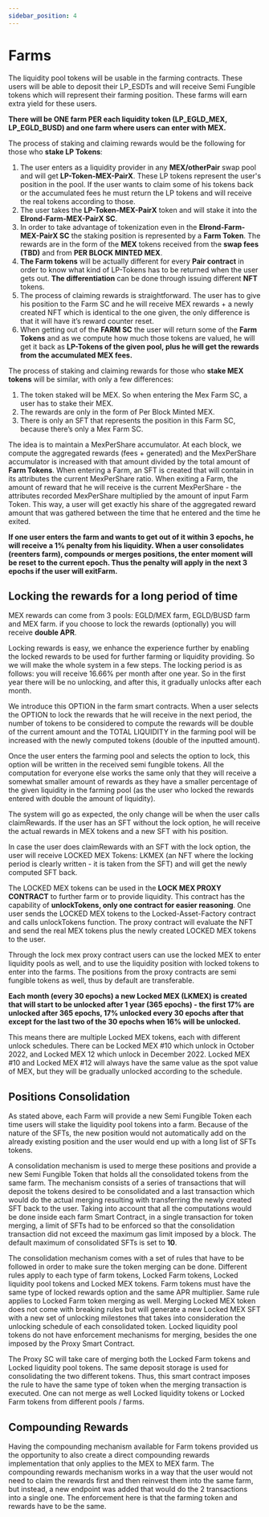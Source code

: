 ```yaml
---
sidebar_position: 4
---
```


# Farms

The liquidity pool tokens will be usable in the farming contracts. These users will be able to deposit their LP_ESDTs and will receive Semi Fungible tokens which will represent their farming position. These farms will earn extra yield for these users.

**There will be ONE farm PER each liquidity token (LP_EGLD_MEX, LP_EGLD_BUSD) and one farm where users can enter with MEX.**

The process of staking and claiming rewards would be the following for those who **stake LP Tokens**:

1. The user enters as a liquidity provider in any **MEX/otherPair** swap pool and will get **LP-Token-MEX-PairX**. These LP tokens represent the user's position in the pool. If the user wants to claim some of his tokens back or the accumulated fees he must return the LP tokens and will receive the real tokens according to those.
2. The user takes the **LP-Token-MEX-PairX** token and will stake it into the **Elrond-Farm-MEX-PairX SC**.
3. In order to take advantage of tokenization even in the **Elrond-Farm-MEX-PairX SC** the staking position is represented by a **Farm Token**. The rewards are in the form of the **MEX** tokens received from the **swap fees (TBD)** and from **PER BLOCK MINTED MEX**.
4. **The Farm tokens** will be actually different for every **Pair contract** in order to know what kind of LP-Tokens has to be returned when the user gets out. **The differentiation** can be done through issuing different **NFT** tokens.
5. The process of claiming rewards is straightforward. The user has to give his position to the Farm SC and he will receive MEX rewards + a newly created NFT which is identical to the one given, the only difference is that it will have it’s reward counter reset.
6. When getting out of the **FARM SC** the user will return some of the **Farm Tokens** and as we compute how much those tokens are valued, he will get it back as **LP-Tokens of the given pool, plus he will get the rewards from the accumulated MEX fees.**

The process of staking and claiming rewards for those who **stake MEX tokens** will be similar, with only a few differences:

1. The token staked will be MEX. So when entering the Mex Farm SC, a user has to stake their MEX.
2. The rewards are only in the form of Per Block Minted MEX.
3. There is only an SFT that represents the position in this Farm SC, because there’s only a Mex Farm SC.

The idea is to maintain a MexPerShare accumulator. At each block, we compute the aggregated rewards (fees + generated) and the MexPerShare accumulator is increased with that amount divided by the total amount of **Farm Tokens**. When entering a Farm, an SFT is created that will contain in its attributes the current MexPerShare ratio. When exiting a Farm, the amount of reward that he will receive is the current MexPerShare - the attributes recorded MexPerShare multiplied by the amount of input Farm Token. This way, a user will get exactly his share of the aggregated reward amount that was gathered between the time that he entered and the time he exited.

**If one user enters the farm and wants to get out of it within 3 epochs, he will receive a 1% penalty from his liquidity. When a user consolidates (reenters farm), compounds or merges positions, the enter moment will be reset to the current epoch. Thus the penalty will apply in the next 3 epochs if the user will exitFarm.**

## Locking the rewards for a long period of time

MEX rewards can come from 3 pools: EGLD/MEX farm, EGLD/BUSD farm and MEX farm. if you choose to lock the rewards (optionally) you will receive **double APR**.

Locking rewards is easy, we enhance the experience further by enabling the locked rewards to be used for further farming or liquidity providing. So we will make the whole system in a few steps. The locking period is as follows: you will receive 16.66% per month after one year. So in the first year there will be no unlocking, and after this, it gradually unlocks after each month.

We introduce this OPTION in the farm smart contracts. When a user selects the OPTION to lock the rewards that he will receive in the next period, the number of tokens to be considered to compute the rewards will be double of the current amount and the TOTAL LIQUIDITY in the farming pool will be increased with the newly computed tokens (double of the inputted amount).

Once the user enters the farming pool and selects the option to lock, this option will be written in the received semi fungible tokens. All the computation for everyone else works the same only that they will receive a somewhat smaller amount of rewards as they have a smaller percentage of the given liquidity in the farming pool (as the user who locked the rewards entered with double the amount of liquidity).

The system will go as expected, the only change will be when the user calls claimRewards. If the user has an SFT without the lock option, he will receive the actual rewards in MEX tokens and a new SFT with his position.

In case the user does claimRewards with an SFT with the lock option, the user will receive LOCKED MEX Tokens: LKMEX (an NFT where the locking period is clearly written - it is taken from the SFT) and will get the newly computed SFT back.

The LOCKED MEX tokens can be used in the **LOCK MEX PROXY CONTRACT** to further farm or to provide liquidity. This contract has the capability of **unlockTokens, only one contract for easier reasoning**. One user sends the LOCKED MEX tokens to the Locked-Asset-Factory contract and calls unlockTokens function. The proxy contract will evaluate the NFT and send the real MEX tokens plus the newly created LOCKED MEX tokens to the user.

Through the lock mex proxy contract users can use the locked MEX to enter liquidity pools as well, and to use the liquidity position with locked tokens to enter into the farms. The positions from the proxy contracts are semi fungible tokens as well, thus by default are transferable.

**Each month (every 30 epochs) a new Locked MEX (LKMEX) is created that will start to be unlocked after 1 year (365 epochs) - the first 17% are unlocked after 365 epochs, 17% unlocked every 30 epochs after that except for the last two of the 30 epochs when 16% will be unlocked.**

This means there are multiple Locked MEX tokens, each with different unlock schedules. There can be Locked MEX #10 which unlock in October 2022, and Locked MEX 12 which unlock in December 2022. Locked MEX #10 and Locked MEX #12 will always have the same value as the spot value of MEX, but they will be gradually unlocked according to the schedule.

## Positions Consolidation

As stated above, each Farm will provide a new Semi Fungible Token each time users will stake the liquidity pool tokens into a farm. Because of the nature of the SFTs, the new position would not automatically add on the already existing position and the user would end up with a long list of SFTs tokens.

A consolidation mechanism is used to merge these positions and provide a new Semi Fungible Token that holds all the consolidated tokens from the same farm. The mechanism consists of a series of transactions that will deposit the tokens desired to be consolidated and a last transaction which would do the actual merging resulting with transferring the newly created SFT back to the user. Taking into account that all the computations would be done inside each farm Smart Contract, in a single transaction for token merging, a limit of SFTs had to be enforced so that the consolidation transaction did not exceed the maximum gas limit imposed by a block. The default maximum of consolidated SFTs is set to **10**.

The consolidation mechanism comes with a set of rules that have to be followed in order to make sure the token merging can be done. Different rules apply to each type of farm tokens, Locked Farm tokens, Locked liquidity pool tokens and Locked MEX tokens. Farm tokens must have the same type of locked rewards option and the same APR multiplier. Same rule applies to Locked Farm token merging as well. Merging Locked MEX token does not come with breaking rules but will generate a new Locked MEX SFT with a new set of unlocking milestones that takes into consideration the unlocking schedule of each consolidated token. Locked liquidity pool tokens do not have enforcement mechanisms for merging, besides the one imposed by the Proxy Smart Contract.

The Proxy SC will take care of merging both the Locked Farm tokens and Locked liquidity pool tokens. The same deposit storage is used for consolidating the two different tokens. Thus, this smart contract imposes the rule to have the same type of token when the merging transaction is executed. One can not merge as well Locked liquidity tokens or Locked Farm tokens from different pools / farms.

## Compounding Rewards

Having the compounding mechanism available for Farm tokens provided us the opportunity to also create a direct compounding rewards implementation that only applies to the MEX to MEX farm. The compounding rewards mechanism works in a way that the user would not need to claim the rewards first and then reinvest them into the same farm, but instead, a new endpoint was added that would do the 2 transactions into a single one. The enforcement here is that the farming token and rewards have to be the same.
